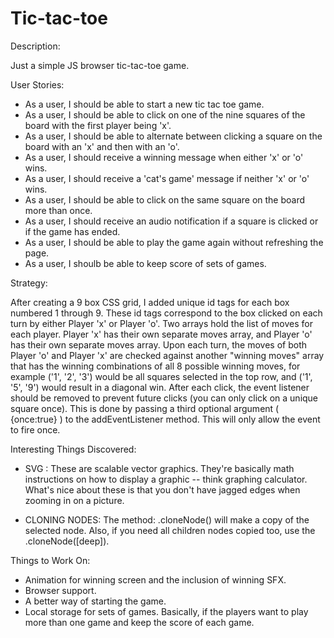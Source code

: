 # Tic-tac-toe


Description:

  Just a simple JS browser tic-tac-toe game.



User Stories:

  - As a user, I should be able to start a new tic tac toe game.
  - As a user, I should be able to click on one of the nine squares of the board with the first player being 'x'.
  - As a user, I should be able to alternate between clicking a square on the board with an 'x' and then with an 'o'.
  - As a user, I should receive a winning message when either 'x' or 'o' wins.
  - As a user, I should receive a 'cat's game' message if neither 'x' or 'o' wins.
  - As a user, I should be able to click on the same square on the board more than once.
  - As a user, I should receive an audio notification if a square is clicked or if the game has ended.
  - As a user, I should be able to play the game again without refreshing the page.
  - As a user, I shoulb be able to keep score of sets of games.



Strategy:

After creating a 9 box CSS grid, I added unique id tags for each box numbered 1 through 9. 
These id tags correspond to the box clicked on each turn by either Player 'x' or Player 'o'. 
Two arrays hold the list of moves for each player. 
Player 'x' has their own separate moves array, and Player 'o' has their own separate moves array. 
Upon each turn, the moves of both Player 'o' and Player 'x' are checked against another "winning moves" array that has the winning combinations of 
all 8 possible winning moves, for example ('1', '2', '3') would be all squares selected in the top row, and ('1', '5', '9') would result in a 
diagonal win. After each click, the event listener should be removed to prevent future clicks (you can only click on a unique square once). This is done by passing a third optional argument ( {once:true} ) to the addEventListener method. This will only allow the event to fire once.




Interesting Things Discovered:

  - SVG : 
      These are scalable vector graphics. They're basically math instructions on how to display a graphic -- think graphing calculator. What's nice about these is that you don't have jagged edges when zooming in on a picture.
  
  - CLONING NODES:
      The method: <selectedNode>.cloneNode() will make a copy of the selected node. Also, if you need all children nodes copied too, use the <selectedNode>.cloneNode([deep]).
  
  

Things to Work On:

  - Animation for winning screen and the inclusion of winning SFX.
  - Browser support.
  - A better way of starting the game.
  - Local storage for sets of games. Basically, if the players want to play more than one game and keep the score of each game.

